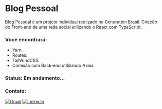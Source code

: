 # Blog Pessoal
Blog Pessoal é um projeto individual realizado na Generation Brasil. Criação do Front-end de uma rede social utilizando o React com TypeScript.

### Você encontrará:
- Yarn.
- Routes.
- TailWindCSS.
- Conexão com Back-end utilizando Axios.

### Status: Em andamento...

### Contato:
[![Gmail](https://img.shields.io/badge/Gmail-D14836?style=for-the-badge&logo=gmail&logoColor=white)](https://mail.google.com/mail/u/0/?tab=rm&ogbl#inbox)
[![Linkedin](https://img.shields.io/badge/LinkedIn-0077B5?style=for-the-badge&logo=linkedin&logoColor=white)](https://www.linkedin.com/in/nathan-ccoelho/)
